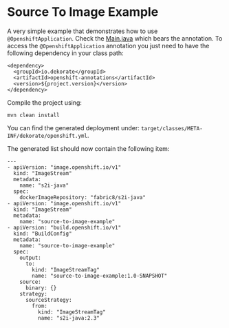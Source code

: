 # Source To Image Example 

A very simple example that demonstrates how to use `@OpenshiftApplication`.
Check the [Main.java](src/main/java/io/dekorate/examples/openshift/Main.java) which bears the annotation.
To access the `@OpenshiftApplication` annotation you just need to have the following dependency in your
class path:

    <dependency>
      <groupId>io.dekorate</groupId>
      <artifactId>openshift-annotations</artifactId>
      <version>${project.version}</version>
    </dependency>
    
Compile the project using:

    mvn clean install
    
You can find the generated deployment under: `target/classes/META-INF/dekorate/openshift.yml`.

The generated list should now contain the following item:

    ---
    - apiVersion: "image.openshift.io/v1"
      kind: "ImageStream"
      metadata:
        name: "s2i-java"
      spec:
        dockerImageRepository: "fabric8/s2i-java"
    - apiVersion: "image.openshift.io/v1"
      kind: "ImageStream"
      metadata:
        name: "source-to-image-example"
    - apiVersion: "build.openshift.io/v1"
      kind: "BuildConfig"
      metadata:
        name: "source-to-image-example"
      spec:
        output:
          to:
            kind: "ImageStreamTag"
            name: "source-to-image-example:1.0-SNAPSHOT"
        source:
          binary: {}
        strategy:
          sourceStrategy:
            from:
              kind: "ImageStreamTag"
              name: "s2i-java:2.3"
    
